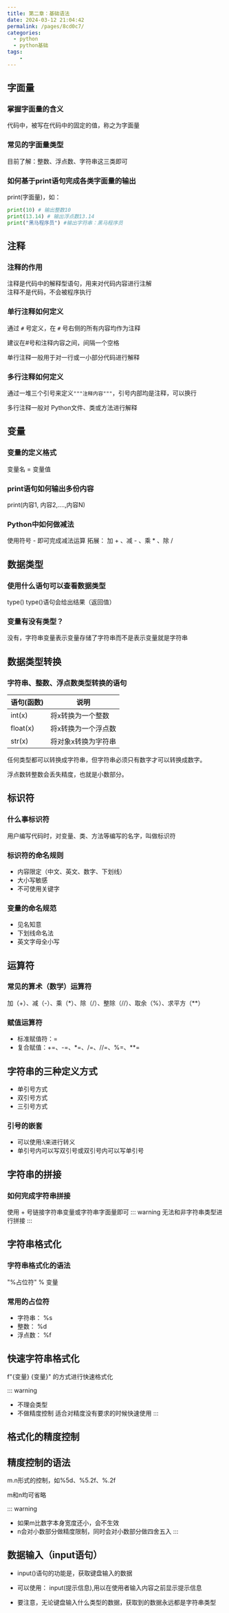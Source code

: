 ```yaml
---
title: 第二章：基础语法
date: 2024-03-12 21:04:42
permalink: /pages/8cd0c7/
categories:
  - python
  - python基础
tags:
    -
---
```

## 字面量
### 掌握字面量的含义
代码中，被写在代码中的固定的值，称之为字面量
### 常见的字面量类型
目前了解：整数、浮点数、字符串这三类即可
### 如何基于print语句完成各类字面量的输出
print(字面量)，如：
```python
print(10) # 输出整数10
print(13.14) # 输出浮点数13.14
print("黑马程序员") #输出字符串：黑马程序员
```

## 注释
### 注释的作用
注释是代码中的解释型语句，用来对代码内容进行注解  
注释不是代码，不会被程序执行

### 单行注释如何定义
通过 `#` 号定义，在 `#` 号右侧的所有内容均作为注释

建议在#号和注释内容之间，间隔一个空格

单行注释一般用于对一行或一小部分代码进行解释

### 多行注释如何定义
通过一堆三个引号来定义`"""注释内容"""`，引号内部均是注释，可以换行

多行注释一般对 Python文件、类或方法进行解释

## 变量
### 变量的定义格式
变量名 = 变量值
### print语句如何输出多份内容
print(内容1, 内容2,....,内容N)
### Python中如何做减法
使用符号 - 即可完成减法运算
拓展： 加 + 、减 - 、乘 * 、除 /

## 数据类型
### 使用什么语句可以查看数据类型
type()
type()语句会给出结果（返回值）
### 变量有没有类型？
没有，字符串变量表示变量存储了字符串而不是表示变量就是字符串

## 数据类型转换
### 字符串、整数、浮点数类型转换的语句
|语句(函数)|说明|
|---------|----|
|int(x)|将x转换为一个整数|
|float(x)|将x转换为一个浮点数|
|str(x)|将对象x转换为字符串|

任何类型都可以转换成字符串，但字符串必须只有数字才可以转换成数字。

浮点数转整数会丢失精度，也就是小数部分。

## 标识符
### 什么事标识符
用户编写代码时，对变量、类、方法等编写的名字，叫做标识符
### 标识符的命名规则
- 内容限定（中文、英文、数字、下划线）
- 大小写敏感
- 不可使用关键字

### 变量的命名规范
- 见名知意
- 下划线命名法
- 英文字母全小写

## 运算符
### 常见的算术（数学）运算符
加（+）、减（-）、乘（*）、除（/）、整除（//）、取余（%）、求平方（**）
### 赋值运算符
- 标准赋值符：=  
- 复合赋值：+=、-=、*=、/=、//=、%=、**=

## 字符串的三种定义方式
- 单引号方式  
- 双引号方式  
- 三引号方式

### 引号的嵌套
- 可以使用:\来进行转义  
- 单引号内可以写双引号或双引号内可以写单引号  

## 字符串的拼接
### 如何完成字符串拼接
使用 + 号链接字符串变量或字符串字面量即可
::: warning
无法和非字符串类型进行拼接
:::

## 字符串格式化
### 字符串格式化的语法
"%占位符" % 变量

### 常用的占位符
- 字符串： %s  
- 整数： %d  
- 浮点数： %f

## 快速字符串格式化
f"{变量} {变量}" 的方式进行快速格式化

::: warning
- 不理会类型  
- 不做精度控制
适合对精度没有要求的时候快速使用
:::

## 格式化的精度控制
## 精度控制的语法
m.n形式的控制，如%5d、%5.2f、%.2f

m和n均可省略

::: warning
- 如果m比数字本身宽度还小，会不生效  
- n会对小数部分做精度限制，同时会对小数部分做四舍五入
:::

## 数据输入（input语句）
- input()语句的功能是，获取键盘输入的数据  

- 可以使用： input(提示信息),用以在使用者输入内容之前显示提示信息

- 要注意，无论键盘输入什么类型的数据，获取到的数据永远都是字符串类型
